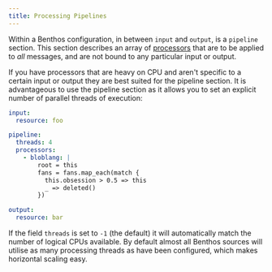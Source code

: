 ```yaml
---
title: Processing Pipelines
---
```


Within a Benthos configuration, in between `input` and `output`, is a `pipeline` section. This section describes an array of [processors][processors] that are to be applied to *all* messages, and are not bound to any particular input or output.

If you have processors that are heavy on CPU and aren't specific to a certain input or output they are best suited for the pipeline section. It is advantageous to use the pipeline section as it allows you to set an explicit number of parallel threads of execution:

```yaml
input:
  resource: foo

pipeline:
  threads: 4
  processors:
    - bloblang: |
        root = this
        fans = fans.map_each(match {
          this.obsession > 0.5 => this
          _ => deleted()
        })

output:
  resource: bar
```

If the field `threads` is set to `-1` (the default) it will automatically match the number of logical CPUs available. By default almost all Benthos sources will utilise as many processing threads as have been configured, which makes horizontal scaling easy.

[processors]: /docs/components/processors/about
